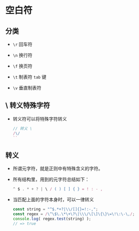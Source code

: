 # 空白符

## 分类

  - `\r` 回车符

  - `\n` 换行符

  - `\f` 换页符

  - `\t` 制表符 `tab` 键

  - `\v` 垂直制表符

## \ 转义特殊字符

  - 转义符可以将特殊字符转义

    ```javascript
    // 转义 \
    /\/
    ``
    ```

## 转义

  - 所谓元字符，就是正则中有特殊含义的字符。

  - 所有结构里，用到的元字符总结如下：

    ```javascript
    ^ $ . * + ? | \ / ( ) [ ] { } = ! : - ,
    ```

  - 当匹配上面的字符本身时，可以一律转义

    ```javascript
    const string = "^$.*+?|\\/[]{}=!:-,";
    const regex = /\^\$\.\*\+\?\|\\\/\[\]\{\}\=\!\:\-\,/;
    console.log( regex.test(string) );
    // => true
    ```
